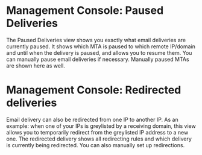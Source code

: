# Management Console: Paused Deliveries

The Paused Deliveries view shows you exactly what email deliveries are currently 
paused. It shows which MTA is paused to which remote IP/domain and until 
when the delivery is paused, and allows you to resume them.  You can
manually pause email deliveries if necessary.  Manually paused MTAs are shown 
here as well.


# Management Console: Redirected deliveries

Email delivery can also be redirected from one IP to another IP. As an 
example: when one of your IPs is greylisted by a receiving domain, this view 
allows you to temporarily redirect from the greylisted IP address to a new one. 
The redirected delivery shows all redirecting rules and which delivery is 
currently being redirected. You can also manually set up redirections.

